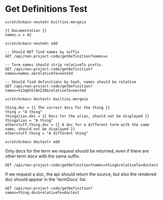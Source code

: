 # Get Definitions Test

```ucm:hide
scratch/main nested> builtins.mergeio
```

```unison:hide
{{ Documentation }}
names.x = 42
```

```ucm:hide
scratch/main nested> add
```

```api
-- Should NOT find names by suffix
GET /api/non-project-code/getDefinition?names=x

-- Term names should strip relativeTo prefix.
GET /api/non-project-code/getDefinition?names=names.x&relativeTo=nested

-- Should find definitions by hash, names should be relative
GET /api/non-project-code/getDefinition?names=%23qkhkl0n238&relativeTo=nested
```

```ucm:hide
scratch/main doctest> builtins.mergeio
```

```unison:hide
thing.doc = {{ The correct docs for the thing }}
thing = "A thing"
thingalias.doc = {{ Docs for the alias, should not be displayed }}
thingalias = "A thing"
otherstuff.thing.doc = {{ A doc for a different term with the same name, should not be displayed }}
otherstuff.thing = "A different thing"
```

```ucm:hide
scratch/main doctest> add
```

Only docs for the term we request should be returned, even if there are other term docs with the same suffix.

```api
GET /api/non-project-code/getDefinition?names=thing&relativeTo=doctest
```

If we request a doc, the api should return the source, but also the rendered doc should appear in the 'termDocs' list.

```api
GET /api/non-project-code/getDefinition?names=thing.doc&relativeTo=doctest
```
